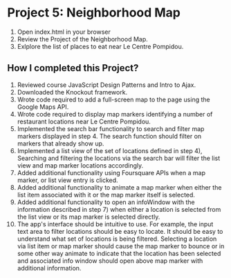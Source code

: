 # Project 5: Neighborhood Map

1. Open index.html in your browser
2. Review the Project of the Neighborhood Map.
3. Exlplore the list of places to eat near Le Centre Pompidou.

## How I completed this Project?

1. Reviewed course JavaScript Design Patterns and Intro to Ajax.
2. Downloaded the Knockout framework.
3. Wrote code required to add a full-screen map to the page using the Google Maps API.
4. Wrote code required to display map markers identifying a number of restaurant locations near Le Centre Pompidou.
5. Implemented the search bar functionality to search and filter map markers displayed in step 4. The search function should filter on markers that already show up. 
6. Implemented a list view of the set of locations defined in step 4), Searching and filtering the locations via the search bar will filter the list view and map marker locations accordingly.
7. Added additional functionality using Foursquare APIs when a map marker, or list view entry is clicked.
8. Added additional functionality to animate a map marker when either the list item associated with it or the map marker itself is selected.
9. Added additional functionality to open an infoWindow with the information described in step 7) when either a location is selected from the list view or its map marker is selected directly.
10. The app's interface should be intuitive to use. For example, the input text area to filter locations should be easy to locate. It should be easy to understand what set of locations is being filtered. Selecting a location via list item or map marker should cause the map marker to bounce or in some other way animate to indicate that the location has been selected and associated info window should open above map marker with additional information.